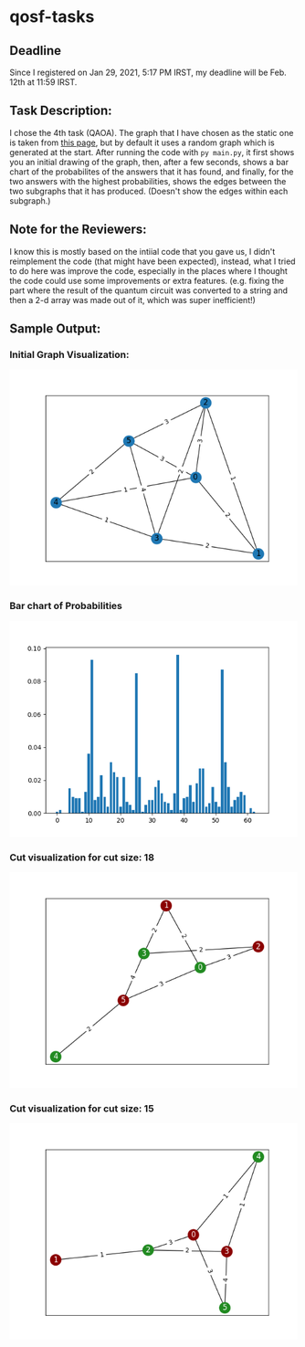 # qosf-tasks

## Deadline
Since I registered on Jan 29, 2021, 5:17 PM IRST, my deadline will be Feb. 12th at 11:59 IRST.

## Task Description:
I chose the 4th task (QAOA). The graph that I have chosen as the static one is taken from [this page](https://tc3-japan.github.io/DA_tutorial/tutorial-3-max-cut.html), but by default it uses a random graph which is generated at the start.
After running the code with `py main.py`, it first shows you an initial drawing of the graph, then, after a few seconds, shows a bar chart of the probabilites of the answers that it has found, and finally, for the two answers with the highest probabilities, shows the edges between the two subgraphs that it has produced. (Doesn't show the edges within each subgraph.)

## Note for the Reviewers:
I know this is mostly based on the intiial code that you gave us, I didn't reimplement the code (that might have been expected), instead, what I tried to do here was improve the code, especially in the places where I thought the code could use some improvements or extra features. (e.g. fixing the part where the result of the quantum circuit was converted to a string and then a 2-d array was made out of it, which was super inefficient!)

## Sample Output:

### Initial Graph Visualization:
![Initial Graph](task4/Result-Samples/Initial_Graph.png)

### Bar chart of Probabilities
![Bar chart](task4/Result-Samples/Bar_chart_of_probabilities_of_answers.png)

### Cut visualization for cut size: 18
![Cut: 18](task4/Result-Samples/Cut_edges_for_cut_size_18.png)

### Cut visualization for cut size: 15
![Cut: 15](task4/Result-Samples/Cut_edges_for_cut_size_15.png)
